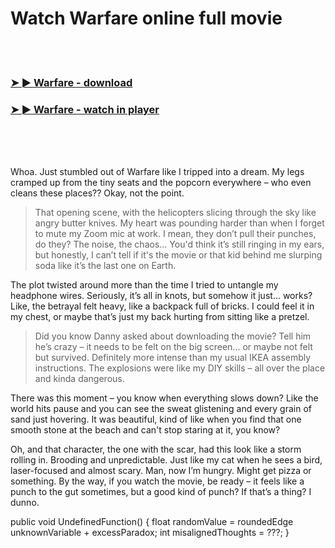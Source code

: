 <h1>Watch Warfare online full movie</h1>


<br><br>

<h3><a href="https://Gregorys-riddgohydme1972.github.io/rlxubahzme/">➤ ► Warfare - download</a></h3> 
<h3><a href="https://Gregorys-riddgohydme1972.github.io/rlxubahzme/">➤ ► Warfare - watch in player</a></h3>


<br><br><br>


Whoa. Just stumbled out of Warfare like I tripped into a dream. My legs cramped up from the tiny seats and the popcorn everywhere – who even cleans these places?? Okay, not the point.

> That opening scene, with the helicopters slicing through the sky like angry butter knives. My heart was pounding harder than when I forget to mute my Zoom mic at work. I mean, they don’t pull their punches, do they? The noise, the chaos... You'd think it’s still ringing in my ears, but honestly, I can’t tell if it's the movie or that kid behind me slurping soda like it’s the last one on Earth.

The plot twisted around more than the time I tried to untangle my headphone wires. Seriously, it’s all in knots, but somehow it just... works? Like, the betrayal felt heavy, like a backpack full of bricks. I could feel it in my chest, or maybe that’s just my back hurting from sitting like a pretzel.

> Did you know Danny asked about downloading the movie? Tell him he’s crazy – it needs to be felt on the big screen... or maybe not felt but survived. Definitely more intense than my usual IKEA assembly instructions. The explosions were like my DIY skills – all over the place and kinda dangerous.

There was this moment – you know when everything slows down? Like the world hits pause and you can see the sweat glistening and every grain of sand just hovering. It was beautiful, kind of like when you find that one smooth stone at the beach and can't stop staring at it, you know?

Oh, and that character, the one with the scar, had this look like a storm rolling in. Brooding and unpredictable. Just like my cat when he sees a bird, laser-focused and almost scary. Man, now I’m hungry. Might get pizza or something. By the way, if you watch the movie, be ready – it feels like a punch to the gut sometimes, but a good kind of punch? If that’s a thing? I dunno.

public void UndefinedFunction() {
    float randomValue = roundedEdge  unknownVariable + excessParadox;
    int misalignedThoughts = ???;
}
